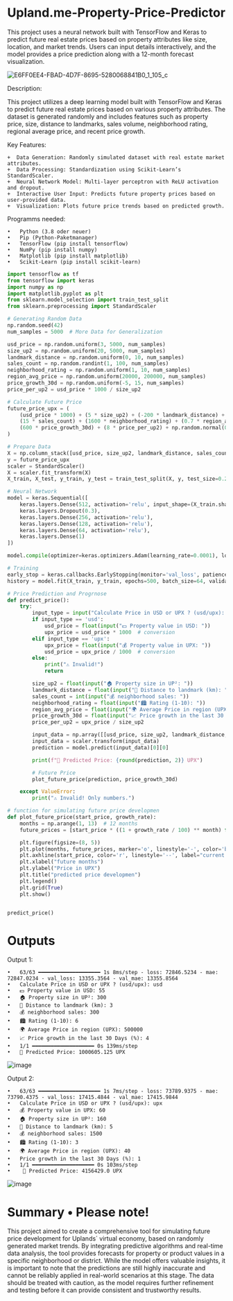 # Upland.me-Property-Price-Predictor
This project uses a neural network built with TensorFlow and Keras to predict future real estate prices based on property attributes like size, location, and market trends. Users can input details interactively, and the model provides a price prediction along with a 12-month forecast visualization.

![E6FF0EE4-FBAD-4D7F-8695-5280068841B0_1_105_c](https://github.com/user-attachments/assets/8ed31059-c387-4cf0-a6fe-e30634cf50fd)

Description:

This project utilizes a deep learning model built with TensorFlow and Keras to predict future real estate prices based on various property attributes. The dataset is generated randomly and includes features such as property price, size, distance to landmarks, sales volume, neighborhood rating, regional average price, and recent price growth.

Key Features:

	+  Data Generation: Randomly simulated dataset with real estate market attributes.
	+  Data Processing: Standardization using Scikit-Learn’s StandardScaler.
	+  Neural Network Model: Multi-layer perceptron with ReLU activation and dropout.
	+  Interactive User Input: Predicts future property prices based on user-provided data.
	+  Visualization: Plots future price trends based on predicted growth.

Programms needed:

	•	Python (3.8 oder neuer)
	•	Pip (Python-Paketmanager)
	•	TensorFlow (pip install tensorflow)
	•	NumPy (pip install numpy)
	•	Matplotlib (pip install matplotlib)
	•	Scikit-Learn (pip install scikit-learn)

```python
import tensorflow as tf
from tensorflow import keras
import numpy as np
import matplotlib.pyplot as plt
from sklearn.model_selection import train_test_split
from sklearn.preprocessing import StandardScaler

# Generating Random Data
np.random.seed(42)
num_samples = 5000  # More Data for Generalization

usd_price = np.random.uniform(3, 5000, num_samples)
size_up2 = np.random.uniform(20, 5000, num_samples)
landmark_distance = np.random.uniform(0, 10, num_samples)
sales_count = np.random.randint(1, 100, num_samples)
neighborhood_rating = np.random.uniform(1, 10, num_samples)
region_avg_price = np.random.uniform(20000, 200000, num_samples)
price_growth_30d = np.random.uniform(-5, 15, num_samples)
price_per_up2 = usd_price * 1000 / size_up2

# Calculate Future Price
future_price_upx = (
    (usd_price * 1000) + (5 * size_up2) + (-200 * landmark_distance) +
    (15 * sales_count) + (1600 * neighborhood_rating) + (0.7 * region_avg_price) +
    (600 * price_growth_30d) + (8 * price_per_up2) + np.random.normal(0, 500, num_samples)
)

# Prepare Data
X = np.column_stack([usd_price, size_up2, landmark_distance, sales_count, neighborhood_rating, region_avg_price, price_growth_30d, price_per_up2])
y = future_price_upx
scaler = StandardScaler()
X = scaler.fit_transform(X)
X_train, X_test, y_train, y_test = train_test_split(X, y, test_size=0.2, random_state=42)

# Neural Network
model = keras.Sequential([
    keras.layers.Dense(512, activation='relu', input_shape=(X_train.shape[1],)),
    keras.layers.Dropout(0.3),
    keras.layers.Dense(256, activation='relu'),
    keras.layers.Dense(128, activation='relu'),
    keras.layers.Dense(64, activation='relu'),
    keras.layers.Dense(1)
])

model.compile(optimizer=keras.optimizers.Adam(learning_rate=0.0001), loss=tf.keras.losses.Huber(), metrics=['mae'])

# Training
early_stop = keras.callbacks.EarlyStopping(monitor='val_loss', patience=10, restore_best_weights=True)
history = model.fit(X_train, y_train, epochs=500, batch_size=64, validation_data=(X_test, y_test), callbacks=[early_stop], verbose=1)

# Price Prediction and Progrnose
def predict_price():
    try:
        input_type = input("Calculate Price in USD or UPX ? (usd/upx): ").strip().lower()
        if input_type == 'usd':
            usd_price = float(input("💵 Property value in USD: "))
            upx_price = usd_price * 1000  # conversion
        elif input_type == 'upx':
            upx_price = float(input("💰 Property value in UPX: "))
            usd_price = upx_price / 1000  # conversion
        else:
            print("⚠️ Invalid!")
            return

        size_up2 = float(input("🏠 Property size in UP²: "))
        landmark_distance = float(input("📍 Distance to landmark (km): "))
        sales_count = int(input("💰 neighborhood sales: "))
        neighborhood_rating = float(input("🏙️ Rating (1-10): "))
        region_avg_price = float(input("🌍 Average Price in region (UPX): "))
        price_growth_30d = float(input("📈 Price growth in the last 30 Days (%): "))
        price_per_up2 = upx_price / size_up2

        input_data = np.array([[usd_price, size_up2, landmark_distance, sales_count, neighborhood_rating, region_avg_price, price_growth_30d, price_per_up2]])
        input_data = scaler.transform(input_data)
        prediction = model.predict(input_data)[0][0]

        print(f"📌 Predicted Price: {round(prediction, 2)} UPX")

        # Future Price
        plot_future_price(prediction, price_growth_30d)

    except ValueError:
        print("⚠️ Invalid! Only numbers.")

# function for simulating future price developmen
def plot_future_price(start_price, growth_rate):
    months = np.arange(1, 13)  # 12 months 
    future_prices = [start_price * ((1 + growth_rate / 100) ** month) for month in months]

    plt.figure(figsize=(8, 5))
    plt.plot(months, future_prices, marker='o', linestyle='-', color='b', label="Prognose")
    plt.axhline(start_price, color='r', linestyle='--', label="current price")
    plt.xlabel("future months")
    plt.ylabel("Price in UPX")
    plt.title("predicted price developmen")
    plt.legend()
    plt.grid(True)
    plt.show()


predict_price()
```

# Outputs

Output 1:

	•	63/63 ━━━━━━━━━━━━━━━━━━━━ 1s 8ms/step - loss: 72846.5234 - mae: 72847.0234 - val_loss: 13355.3564 - val_mae: 13355.8564
	•	Calculate Price in USD or UPX ? (usd/upx): usd
	•	💵 Property value in USD: 55
	•	🏠 Property size in UP²: 300
	•	📍 Distance to landmark (km): 3
	•	💰 neighborhood sales: 300
	•	🏙️ Rating (1-10): 6
	•	🌍 Average Price in region (UPX): 500000
	•	📈 Price growth in the last 30 Days (%): 4
	•	1/1 ━━━━━━━━━━━━━━━━━━━━ 0s 139ms/step
	•	📌 Predicted Price: 1000605.125 UPX

![image](https://github.com/user-attachments/assets/86ed0b31-6f71-4717-871d-c39d468fa2a0)

Output 2:

	•	63/63 ━━━━━━━━━━━━━━━━━━━━ 1s 7ms/step - loss: 73789.9375 - mae: 73790.4375 - val_loss: 17415.4844 - val_mae: 17415.9844
	•	Calculate Price in USD or UPX ? (usd/upx): upx
	•	💰 Property value in UPX: 60
	•	🏠 Property size in UP²: 160
	•	📍 Distance to landmark (km): 5
	•	💰 neighborhood sales: 1500
	•	🏙️ Rating (1-10): 3
	•	🌍 Average Price in region (UPX): 40
	•	Price growth in the last 30 Days (%): 1
	•	1/1 ━━━━━━━━━━━━━━━━━━━━ 0s 103ms/step
	•	 📌 Predicted Price: 4156429.0 UPX

![image](https://github.com/user-attachments/assets/85010c65-0b01-46fb-b716-09b304709460)

# Summary • Please note!

This project aimed to create a comprehensive tool for simulating future price development for Uplands´ virtual economy, based on randomly generated market trends. By integrating predictive algorithms and real-time data analysis, the tool provides forecasts for property or product values in a specific neighborhood or district. While the model offers valuable insights, it is important to note that the predictions are still highly inaccurate and cannot be reliably applied in real-world scenarios at this stage. The data should be treated with caution, as the model requires further refinement and testing before it can provide consistent and trustworthy results.
